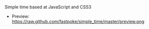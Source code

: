 Simple time based at JavaScript and CSS3
- Preview: https://raw.github.com/fastpoke/simple_time/master/preview.png
